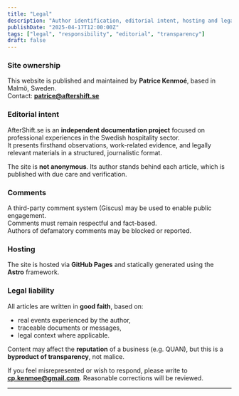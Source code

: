 ```yaml
---
title: "Legal"
description: "Author identification, editorial intent, hosting and legal boundaries of AfterShift.se."
publishDate: "2025-04-17T12:00:00Z"
tags: ["legal", "responsibility", "editorial", "transparency"]
draft: false
---
```


### Site ownership

This website is published and maintained by **Patrice Kenmoé**, based in Malmö, Sweden.  
Contact: **patrice@aftershift.se**

### Editorial intent

AfterShift.se is an **independent documentation project** focused on professional experiences in the Swedish hospitality sector.  
It presents firsthand observations, work-related evidence, and legally relevant materials in a structured, journalistic format.

The site is **not anonymous**. Its author stands behind each article, which is published with due care and verification.

### Comments

A third-party comment system (Giscus) may be used to enable public engagement.  
Comments must remain respectful and fact-based.  
Authors of defamatory comments may be blocked or reported.

### Hosting

The site is hosted via **GitHub Pages** and statically generated using the **Astro** framework.

### Legal liability

All articles are written in **good faith**, based on:

- real events experienced by the author,
- traceable documents or messages,
- legal context where applicable.

Content may affect the **reputation** of a business (e.g. QUAN), but this is a **byproduct of transparency**, not malice.

If you feel misrepresented or wish to respond, please write to **cp.kenmoe@gmail.com**. Reasonable corrections will be reviewed.

---
